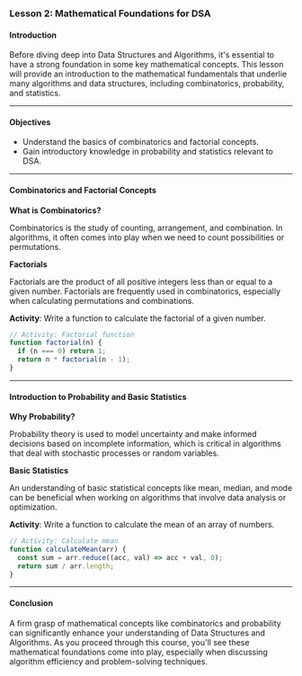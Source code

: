 ### Lesson 2: Mathematical Foundations for DSA

#### Introduction

Before diving deep into Data Structures and Algorithms, it's essential to have a strong foundation in some key mathematical concepts. This lesson will provide an introduction to the mathematical fundamentals that underlie many algorithms and data structures, including combinatorics, probability, and statistics.

---

#### Objectives

- Understand the basics of combinatorics and factorial concepts.
- Gain introductory knowledge in probability and statistics relevant to DSA.

---

#### Combinatorics and Factorial Concepts

**What is Combinatorics?**

Combinatorics is the study of counting, arrangement, and combination. In algorithms, it often comes into play when we need to count possibilities or permutations.

**Factorials**

Factorials are the product of all positive integers less than or equal to a given number. Factorials are frequently used in combinatorics, especially when calculating permutations and combinations.

**Activity**: Write a function to calculate the factorial of a given number.

```javascript
// Activity: Factorial function
function factorial(n) {
  if (n === 0) return 1;
  return n * factorial(n - 1);
}
```

---

#### Introduction to Probability and Basic Statistics

**Why Probability?**

Probability theory is used to model uncertainty and make informed decisions based on incomplete information, which is critical in algorithms that deal with stochastic processes or random variables.

**Basic Statistics**

An understanding of basic statistical concepts like mean, median, and mode can be beneficial when working on algorithms that involve data analysis or optimization.

**Activity**: Write a function to calculate the mean of an array of numbers.

```javascript
// Activity: Calculate mean
function calculateMean(arr) {
  const sum = arr.reduce((acc, val) => acc + val, 0);
  return sum / arr.length;
}
```

---

#### Conclusion

A firm grasp of mathematical concepts like combinatorics and probability can significantly enhance your understanding of Data Structures and Algorithms. As you proceed through this course, you'll see these mathematical foundations come into play, especially when discussing algorithm efficiency and problem-solving techniques.
